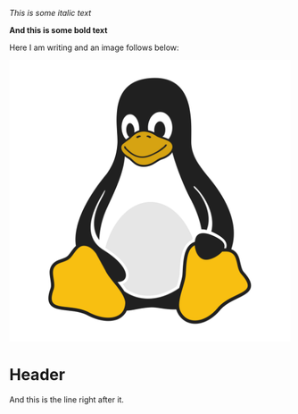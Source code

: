 *This is some italic text*

**And this is some bold text**

Here I am writing and an image follows below:

<img src="./../../public/images/linux.svg" alt="sdsd"/>

<h1> Header </h1>

And this is the line right after it.